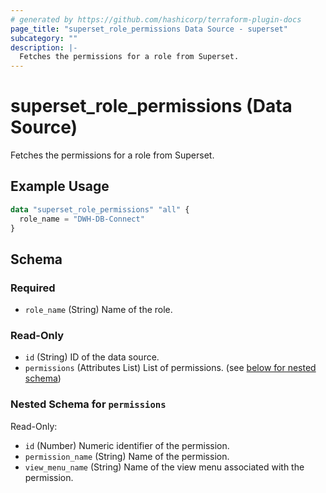 ```yaml
---
# generated by https://github.com/hashicorp/terraform-plugin-docs
page_title: "superset_role_permissions Data Source - superset"
subcategory: ""
description: |-
  Fetches the permissions for a role from Superset.
---
```


# superset_role_permissions (Data Source)

Fetches the permissions for a role from Superset.

## Example Usage

```terraform
data "superset_role_permissions" "all" {
  role_name = "DWH-DB-Connect"
}
```

<!-- schema generated by tfplugindocs -->
## Schema

### Required

- `role_name` (String) Name of the role.

### Read-Only

- `id` (String) ID of the data source.
- `permissions` (Attributes List) List of permissions. (see [below for nested schema](#nestedatt--permissions))

<a id="nestedatt--permissions"></a>
### Nested Schema for `permissions`

Read-Only:

- `id` (Number) Numeric identifier of the permission.
- `permission_name` (String) Name of the permission.
- `view_menu_name` (String) Name of the view menu associated with the permission.
